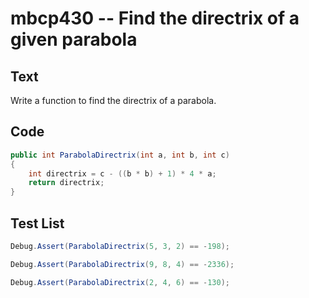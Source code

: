 # mbcp430 -- Find the directrix of a given parabola

## Text

Write a function to find the directrix of a parabola.

## Code

```csharp
public int ParabolaDirectrix(int a, int b, int c) 
{ 
    int directrix = c - ((b * b) + 1) * 4 * a; 
    return directrix; 
}
```

## Test List

```csharp
Debug.Assert(ParabolaDirectrix(5, 3, 2) == -198);
```

```csharp
Debug.Assert(ParabolaDirectrix(9, 8, 4) == -2336);
```

```csharp
Debug.Assert(ParabolaDirectrix(2, 4, 6) == -130);
```
